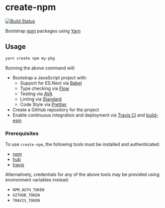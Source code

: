 # create-npm
[![Build Status](https://travis-ci.org/vinsonchuong/create-npm.svg?branch=master)](https://travis-ci.org/vinsonchuong/create-npm)

Bootstrap [npm](https://www.npmjs.com) packages using [Yarn](https://yarnpkg.com)

## Usage
```sh
yarn create npm my-pkg
```

Running the above command will:

* Bootstrap a JavaScript project with:
  * Support for ES.Next via [Babel](https://babeljs.io/)
  * Type checking via [Flow](https://flow.org/)
  * Testing via [AVA](https://github.com/avajs/ava)
  * Linting via [Standard](https://github.com/feross/standard)
  * Code Style via [Prettier](https://github.com/prettier/prettier)
* Create a GitHub repository for the project
* Enable continuous integration and deployment via
  [Travis CI](https://travis-ci.org/) and
  [build-esm](https://github.com/vinsonchuong/build-esm)

### Prerequisites
To use `create-npm`, the following tools must be installed and authenticated:

* [npm](https://docs.npmjs.com/cli/npm)
* [hub](https://hub.github.com/)
* [travis](https://github.com/travis-ci/travis.rb)

Alternatively, credentials for any of the above tools may be provided using
environment variables instead:

* `NPM_AUTH_TOKEN`
* `GITHUB_TOKEN`
* `TRAVIS_TOKEN`
